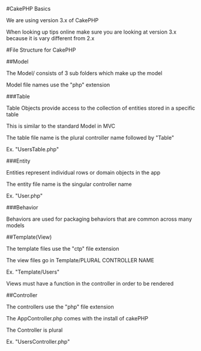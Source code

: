 #CakePHP Basics  
  
We are using version 3.x of CakePHP  
  
When looking up tips online make sure you are looking at version 3.x because it is vary different from 
2.x  
  
#File Structure for CakePHP  
  
##Model  
  
The Model/ consists of 3 sub folders which make up the model  
  
Model file names use the "php" extension  
  
###Table  
  
Table Objects provide access to the collection of entities stored in a specific table  
  
This is similar to the standard Model in MVC  
  
The table file name is the plural controller name followed by "Table"  
  
Ex. "UsersTable.php"  
  
###Entity
  
Entities represent individual rows or domain objects in the app  
  
The entity file name is the singular controller name  
  
Ex. "User.php"  
  
###Behavior  
  
Behaviors are used for packaging behaviors that are common across many models  
  
##Template(View)  
  
The template files use the "ctp" file extension  
  
The view files go in Template/PLURAL CONTROLLER NAME  
  
Ex. "Template/Users"  
  
Views must have a function in the controller in order to be rendered  
  
##Controller  
  
The controllers use the "php" file extension  
  
The AppController.php comes with the install of cakePHP  
  
The Controller is plural  
  
Ex. "UsersController.php"  


